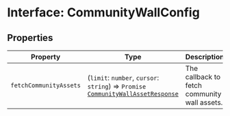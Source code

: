 # Interface: CommunityWallConfig

## Properties

| Property | Type | Description |
| ------ | ------ | ------ |
| `fetchCommunityAssets` | (`limit`: `number`, `cursor`: `string`) => `Promise` [`CommunityWallAssetResponse`](community-wall-asset-response.md) | The callback to fetch community wall assets. |
